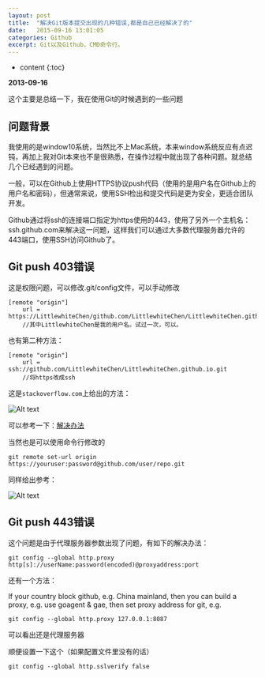 ```yaml
---
layout: post
title:  "解决Git版本提交出现的几种错误,都是自己已经解决了的"
date:   2015-09-16 13:01:05
categories: Github
excerpt: Git以及Github，CMD命令行。
---
```


* content
{:toc}



**2013-09-16**

这个主要是总结一下，我在使用Git的时候遇到的一些问题

## 问题背景

我使用的是window10系统，当然比不上Mac系统，本来window系统反应有点迟钝，再加上我对Git本来也不是很熟悉，在操作过程中就出现了各种问题。就总结几个已经遇到的问题。

一般，可以在Github上使用HTTPS协议push代码（使用的是用户名在Github上的用户名和密码），但通常来说，使用SSH检出和提交代码是更为安全，更适合团队开发。

Github通过将ssh的连接端口指定为https使用的443，使用了另外一个主机名：ssh.github.com来解决这一问题，这样我们可以通过大多数代理服务器允许的443端口，使用SSH访问Github了。

## Git push 403错误

这是权限问题，可以修改.git/config文件，可以手动修改

    [remote "origin"]
        url = https://LittlewhiteChen/github.com/LittlewhiteChen/LittlewhiteChen.github.io.git
        //其中LittlewhiteChen是我的用户名。试过一次，可以。

也有第二种方法：

    [remote "origin"]
        url = ssh://github.com/LittlewhiteChen/LittlewhiteChen.github.io.git
        //将https改成ssh

这是`stackoverflow.com`上给出的方法：

![Alt text](http://littlewhitechen.github.io/img/artical/git1.jpg)

可以参考一下：[解决办法](http://stackoverflow.com/questions/7438313/pushing-to-git-returning-error-code-403-fatal-http-request-failed)

当然也是可以使用命令行修改的

    git remote set-url origin https://youruser:password@github.com/user/repo.git

同样给出参考：

![Alt text](http://littlewhitechen.github.io/img/artical/git2.jpg)




## Git push 443错误


这个问题是由于代理服务器参数出现了问题，有如下的解决办法：

    git config --global http.proxy http[s]://userName:password(encoded)@proxyaddress:port

还有一个方法：

If your country block github, e.g. China mainland, then you can build a proxy, e.g. use goagent & gae, then set proxy address for git, e.g.

    git config --global http.proxy 127.0.0.1:8087

可以看出还是代理服务器


顺便设置一下这个（如果配置文件里没有的话）

    git config --global http.sslverify false
